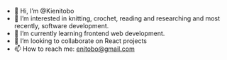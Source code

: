 - 👋 Hi, I’m @Kienitobo
- 👀 I’m interested in knitting, crochet, reading and researching and most recently, software development.
- 🌱 I’m currently learning frontend web development.
- 💞️ I’m looking to collaborate on React projects
- 📫 How to reach me: enitobo@gmail.com

<!---
Kienitobo/Kienitobo is a ✨ special ✨ repository because its `README.md` (this file) appears on your GitHub profile.
You can click the Preview link to take a look at your changes.
--->
